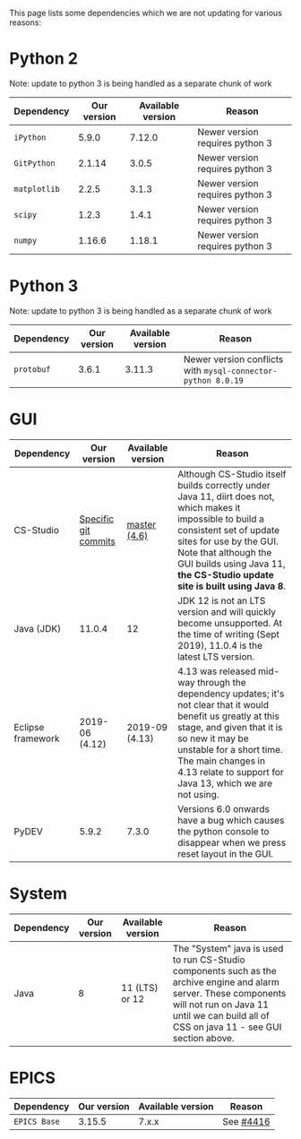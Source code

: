 This page lists some dependencies which we are not updating for various reasons:

# Python 2

Note: update to python 3 is being handled as a separate chunk of work

| Dependency | Our version | Available version | Reason |
| --- | --- | --- | --- |
| `iPython` | 5.9.0 | 7.12.0 | Newer version requires python 3 |
| `GitPython` | 2.1.14 | 3.0.5 | Newer version requires python 3 |
| `matplotlib` | 2.2.5 | 3.1.3 | Newer version requires python 3 |
| `scipy` | 1.2.3 | 1.4.1 | Newer version requires python 3 |
| `numpy` | 1.16.6 | 1.18.1 | Newer version requires python 3 |

# Python 3

Note: update to python 3 is being handled as a separate chunk of work

| Dependency | Our version | Available version | Reason |
| --- | --- | --- | --- |
| `protobuf` | 3.6.1 | 3.11.3 | Newer version conflicts with `mysql-connector-python 8.0.19` |

# GUI

| Dependency | Our version | Available version | Reason |
| --- | --- | --- | --- |
| CS-Studio | [Specific git commits](https://github.com/ISISComputingGroup/isis_css_top) | [master (4.6)](https://github.com/ControlSystemStudio/cs-studio/) | Although CS-Studio itself builds correctly under Java 11, diirt does not, which makes it impossible to build a consistent set of update sites for use by the GUI. Note that although the GUI builds using Java 11, **the CS-Studio update site is built using Java 8**. |
| Java (JDK) | 11.0.4 | 12 | JDK 12 is not an LTS version and will quickly become unsupported. At the time of writing (Sept 2019), 11.0.4 is the latest LTS version. |
| Eclipse framework | 2019-06 (4.12) | 2019-09 (4.13) | 4.13 was released mid-way through the dependency updates; it's not clear that it would benefit us greatly at this stage, and given that it is so new it may be unstable for a short time. The main changes in 4.13 relate to support for Java 13, which we are not using. |
| PyDEV | 5.9.2 | 7.3.0 | Versions 6.0 onwards have a bug which causes the python console to disappear when we press reset layout in the GUI. |

# System

| Dependency | Our version | Available version | Reason |
| --- | --- | --- | --- |
| Java | 8 | 11 (LTS) or 12 | The "System" java is used to run CS-Studio components such as the archive engine and alarm server. These components will not run on Java 11 until we can build all of CSS on java 11 - see GUI section above.

# EPICS

| Dependency | Our version | Available version | Reason |
| --- | --- | --- | --- |
| `EPICS Base` | 3.15.5 | 7.x.x | See [#4416](https://github.com/ISISComputingGroup/IBEX/issues/4416) |
